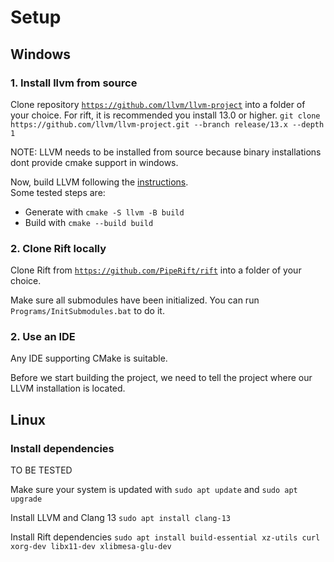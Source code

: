 # Setup

## Windows

### 1. Install llvm from source

Clone repository [`https://github.com/llvm/llvm-project`](https://github.com/llvm/llvm-project) into a folder of your choice. For rift, it is recommended you install 13.0 or higher.
`git clone https://github.com/llvm/llvm-project.git --branch release/13.x --depth 1`

NOTE: LLVM needs to be installed from source because binary installations dont provide cmake support in windows.

Now, build LLVM following the [instructions](https://github.com/llvm/llvm-project#getting-the-source-code-and-building-llvm).<br>
Some tested steps are:
- Generate with `cmake -S llvm -B build`
- Build with `cmake --build build`

### 2. Clone Rift locally

Clone Rift from [`https://github.com/PipeRift/rift`](https://github.com/PipeRift/rift) into a folder of your choice.

Make sure all submodules have been initialized. You can run `Programs/InitSubmodules.bat` to do it.

### 2. Use an IDE

Any IDE supporting CMake is suitable.

Before we start building the project, we need to tell the project where our LLVM installation is located.


## Linux

### Install dependencies
TO BE TESTED

Make sure your system is updated with `sudo apt update` and `sudo apt upgrade`

Install LLVM and Clang 13
`sudo apt install clang-13`

Install Rift dependencies
`sudo apt install build-essential xz-utils curl xorg-dev libx11-dev xlibmesa-glu-dev`

